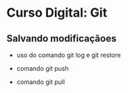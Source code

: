 # Curso Digital: Git

## Salvando modificaçãoes

* uso do comando git log e git restore

* comando git push
* comando git pull
